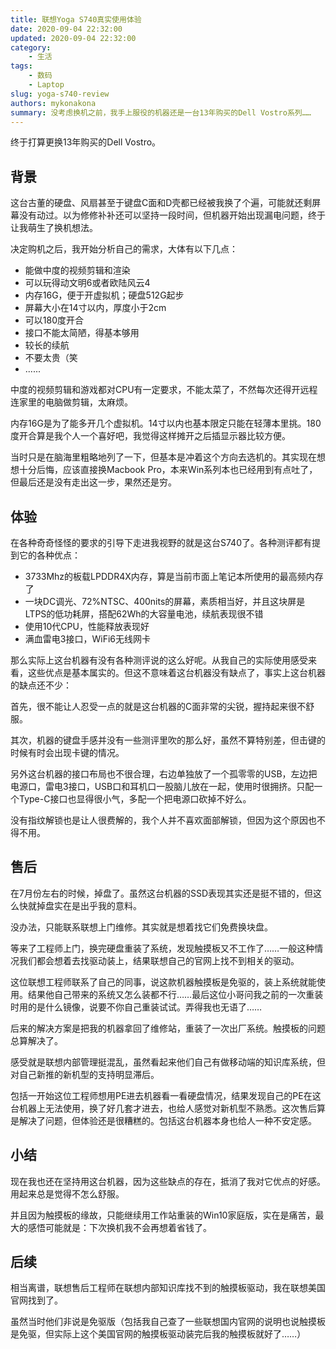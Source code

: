 ```yaml
---
title: 联想Yoga S740真实使用体验
date: 2020-09-04 22:32:00
updated: 2020-09-04 22:32:00
category: 
    - 生活
tags: 
    - 数码
    - Laptop
slug: yoga-s740-review
authors: mykonakona
summary: 没考虑换机之前，我手上服役的机器还是一台13年购买的Dell Vostro系列……
---
```


终于打算更换13年购买的Dell Vostro。

<!-- more -->

## 背景

这台古董的硬盘、风扇甚至于键盘C面和D壳都已经被我换了个遍，可能就还剩屏幕没有动过。以为修修补补还可以坚持一段时间，但机器开始出现漏电问题，终于让我萌生了换机想法。

决定购机之后，我开始分析自己的需求，大体有以下几点：

+ 能做中度的视频剪辑和渲染
+ 可以玩得动文明6或者欧陆风云4
+ 内存16G，便于开虚拟机；硬盘512G起步
+ 屏幕大小在14寸以内，厚度小于2cm
+ 可以180度开合
+ 接口不能太简陋，得基本够用
+ 较长的续航
+ 不要太贵（笑
+ ......

中度的视频剪辑和游戏都对CPU有一定要求，不能太菜了，不然每次还得开远程连家里的电脑做剪辑，太麻烦。

内存16G是为了能多开几个虚拟机。14寸以内也基本限定只能在轻薄本里挑。180度开合算是我个人一个喜好吧，我觉得这样摊开之后插显示器比较方便。

当时只是在脑海里粗略地列了一下，但基本是冲着这个方向去选机的。其实现在想想十分后悔，应该直接换Macbook Pro，本来Win系列本也已经用到有点吐了，但最后还是没有走出这一步，果然还是穷。

## 体验

在各种奇奇怪怪的要求的引导下走进我视野的就是这台S740了。各种测评都有提到它的各种优点：

+ 3733Mhz的板载LPDDR4X内存，算是当前市面上笔记本所使用的最高频内存了
+ 一块DC调光、72%NTSC、400nits的屏幕，素质相当好，并且这块屏是LTPS的低功耗屏，搭配62Wh的大容量电池，续航表现很不错
+ 使用10代CPU，性能释放表现好
+ 满血雷电3接口，WiFi6无线网卡

那么实际上这台机器有没有各种测评说的这么好呢。从我自己的实际使用感受来看，这些优点是基本属实的。但这不意味着这台机器没有缺点了，事实上这台机器的缺点还不少：

首先，很不能让人忍受一点的就是这台机器的C面非常的尖锐，握持起来很不舒服。

其次，机器的键盘手感并没有一些测评里吹的那么好，虽然不算特别差，但击键的时候有时会出现卡键的情况。

另外这台机器的接口布局也不很合理，右边单独放了一个孤零零的USB，左边把电源口，雷电3接口，USB口和耳机口一股脑儿放在一起，使用时很拥挤。只配一个Type-C接口也显得很小气，多配一个把电源口砍掉不好么。

没有指纹解锁也是让人很费解的，我个人并不喜欢面部解锁，但因为这个原因也不得不用。

## 售后

在7月份左右的时候，掉盘了。虽然这台机器的SSD表现其实还是挺不错的，但这么快就掉盘实在是出乎我的意料。

没办法，只能联系联想上门维修。其实就是想着找它们免费换块盘。

等来了工程师上门，换完硬盘重装了系统，发现触摸板又不工作了……一般这种情况我们都会想着去找驱动装上，结果联想自己的官网上找不到相关的驱动。

这位联想工程师联系了自己的同事，说这款机器触摸板是免驱的，装上系统就能使用。结果他自己带来的系统又怎么装都不行……最后这位小哥问我之前的一次重装时用的是什么镜像，说要不你自己重装试试。弄得我也无语了……

后来的解决方案是把我的机器拿回了维修站，重装了一次出厂系统。触摸板的问题总算解决了。

感受就是联想内部管理挺混乱，虽然看起来他们自己有做移动端的知识库系统，但对自己新推的新机型的支持明显滞后。

包括一开始这位工程师想用PE进去机器看一看硬盘情况，结果发现自己的PE在这台机器上无法使用，换了好几套才进去，也给人感觉对新机型不熟悉。这次售后算是解决了问题，但体验还是很糟糕的。包括这台机器本身也给人一种不安定感。

## 小结

现在我也还在坚持用这台机器，因为这些缺点的存在，抵消了我对它优点的好感。用起来总是觉得不怎么舒服。

并且因为触摸板的缘故，只能继续用工作站重装的Win10家庭版，实在是痛苦，最大的感悟可能就是：下次换机我不会再想着省钱了。

## 后续

相当离谱，联想售后工程师在联想内部知识库找不到的触摸板驱动，我在联想美国官网找到了。

虽然当时他们非说是免驱版（包括我自己查了一些联想国内官网的说明也说触摸板是免驱，但实际上这个美国官网的触摸板驱动装完后我的触摸板就好了……）
